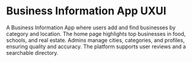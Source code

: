 # Business Information App UXUI
A Business Information App where users add and find businesses by category and location. The home page highlights top businesses in food, schools, and real estate. Admins manage cities, categories, and profiles, ensuring quality and accuracy. The platform supports user reviews and a searchable directory.
